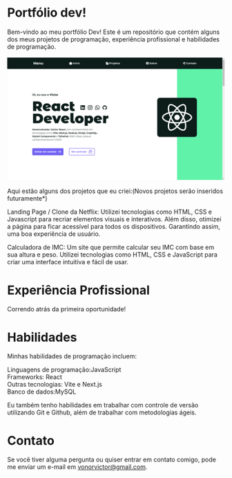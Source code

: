 # Portfólio dev!
Bem-vindo ao meu portfólio Dev! Este é um repositório que contém alguns dos meus projetos de programação, experiência profissional e habilidades de programação.
<br><br>
<img src="./portfolio.png">


Aqui estão alguns dos projetos que eu criei:(Novos projetos serão inseridos futuramente*)

Landing Page / Clone da Netflix: Utilizei tecnologias como HTML, CSS e Javascript para recriar elementos
visuais e interativos. Além disso, otimizei a página para ficar acessível para todos os dispositivos. Garantindo assim, uma boa
experiência de usuário.

Calculadora de IMC: Um site que permite calcular seu IMC com base em sua altura e peso.
Utilizei tecnologias como HTML, CSS e JavaScript para criar uma interface intuitiva e fácil de usar.

# Experiência Profissional
Correndo atrás da primeira oportunidade!

# Habilidades
Minhas habilidades de programação incluem:

Linguagens de programação:JavaScript<br>
Frameworks: React<br>
Outras tecnologias: Vite e Next.js <br>
Banco de dados:MySQL <br>

Eu também tenho habilidades em trabalhar com controle de versão utilizando Git e Github, além de trabalhar com metodologias ágeis.

# Contato
Se você tiver alguma pergunta ou quiser entrar em contato comigo, pode me enviar um e-mail em vonorvictor@gmail.com.
